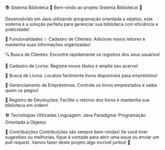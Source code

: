 📚 Sistema Biblioteca
🎉 Bem-vindo ao projeto Sistema Biblioteca! 🎉

Desenvolvido em Java utilizando programação orientada a objetos, este sistema é a solução perfeita para gerenciar sua biblioteca com eficiência e praticidade!

🚀 Funcionalidades
✨ Cadastro de Clientes: Adicione novos leitores e mantenha suas informações organizadas!

🔍 Busca de Clientes: Encontre rapidamente os registros dos seus usuários!

📖 Cadastro de Livros: Registre novos títulos e amplie seu acervo!

🔎 Busca de Livros: Localize facilmente livros disponíveis para empréstimo!

📅 Gerenciamento de Empréstimos: Controle os livros emprestados e saiba quem os pegou!

🔄 Registro de Devoluções: Facilite o retorno dos livros e mantenha sua biblioteca em ordem!

🛠️ Tecnologias Utilizadas
Linguagem: Java
Paradigma: Programação Orientada a Objetos

🤝 Contribuições
Contribuições são sempre bem-vindas! Se você tiver sugestões ou melhorias, fique à vontade para abrir uma issue ou enviar um pull request. Vamos fazer deste projeto algo incrível juntos! 🌟
